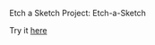 Etch a Sketch
Project: Etch-a-Sketch

Try it [here](https://adrien-dimitri.github.io/etch-a-sketch/)
